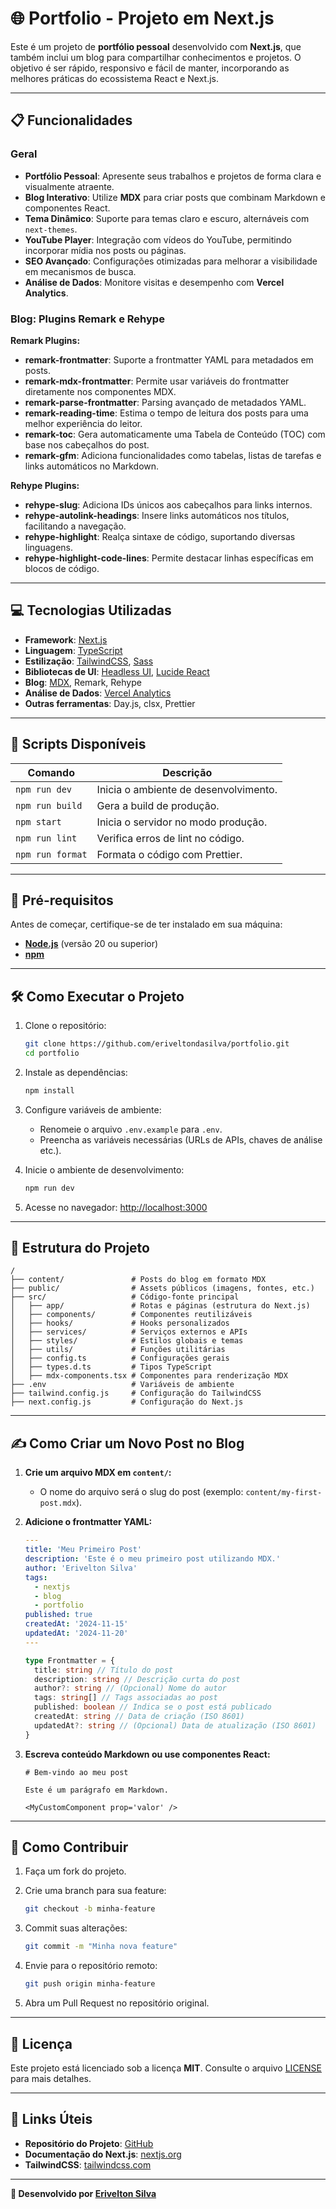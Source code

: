 # 🌐 **Portfolio - Projeto em Next.js**

Este é um projeto de **portfólio pessoal** desenvolvido com **Next.js**, que também inclui um blog para compartilhar conhecimentos e projetos. O objetivo é ser rápido, responsivo e fácil de manter, incorporando as melhores práticas do ecossistema React e Next.js.

---

## 📋 **Funcionalidades**

### Geral

- **Portfólio Pessoal**: Apresente seus trabalhos e projetos de forma clara e visualmente atraente.
- **Blog Interativo**: Utilize **MDX** para criar posts que combinam Markdown e componentes React.
- **Tema Dinâmico**: Suporte para temas claro e escuro, alternáveis com `next-themes`.
- **YouTube Player**: Integração com vídeos do YouTube, permitindo incorporar mídia nos posts ou páginas.
- **SEO Avançado**: Configurações otimizadas para melhorar a visibilidade em mecanismos de busca.
- **Análise de Dados**: Monitore visitas e desempenho com **Vercel Analytics**.

### Blog: Plugins Remark e Rehype

**Remark Plugins:**

- **remark-frontmatter**: Suporte a frontmatter YAML para metadados em posts.
- **remark-mdx-frontmatter**: Permite usar variáveis do frontmatter diretamente nos componentes MDX.
- **remark-parse-frontmatter**: Parsing avançado de metadados YAML.
- **remark-reading-time**: Estima o tempo de leitura dos posts para uma melhor experiência do leitor.
- **remark-toc**: Gera automaticamente uma Tabela de Conteúdo (TOC) com base nos cabeçalhos do post.
- **remark-gfm**: Adiciona funcionalidades como tabelas, listas de tarefas e links automáticos no Markdown.

**Rehype Plugins:**

- **rehype-slug**: Adiciona IDs únicos aos cabeçalhos para links internos.
- **rehype-autolink-headings**: Insere links automáticos nos títulos, facilitando a navegação.
- **rehype-highlight**: Realça sintaxe de código, suportando diversas linguagens.
- **rehype-highlight-code-lines**: Permite destacar linhas específicas em blocos de código.

---

## 💻 **Tecnologias Utilizadas**

- **Framework**: [Next.js](https://nextjs.org/)
- **Linguagem**: [TypeScript](https://www.typescriptlang.org/)
- **Estilização**: [TailwindCSS](https://tailwindcss.com/), [Sass](https://sass-lang.com/)
- **Bibliotecas de UI**: [Headless UI](https://headlessui.dev/), [Lucide React](https://lucide.dev/)
- **Blog**: [MDX](https://mdxjs.com/), Remark, Rehype
- **Análise de Dados**: [Vercel Analytics](https://vercel.com/docs/analytics/)
- **Outras ferramentas**: Day.js, clsx, Prettier

---

## 🚀 **Scripts Disponíveis**

| Comando          | Descrição                             |
| ---------------- | ------------------------------------- |
| `npm run dev`    | Inicia o ambiente de desenvolvimento. |
| `npm run build`  | Gera a build de produção.             |
| `npm start`      | Inicia o servidor no modo produção.   |
| `npm run lint`   | Verifica erros de lint no código.     |
| `npm run format` | Formata o código com Prettier.        |

---

## 📖 **Pré-requisitos**

Antes de começar, certifique-se de ter instalado em sua máquina:

- **[Node.js](https://nodejs.org/)** (versão 20 ou superior)
- **[npm](https://www.npmjs.com/)**

---

## 🛠️ **Como Executar o Projeto**

1. Clone o repositório:

   ```bash
   git clone https://github.com/eriveltondasilva/portfolio.git
   cd portfolio
   ```

2. Instale as dependências:

   ```bash
   npm install
   ```

3. Configure variáveis de ambiente:

   - Renomeie o arquivo `.env.example` para `.env`.
   - Preencha as variáveis necessárias (URLs de APIs, chaves de análise etc.).

4. Inicie o ambiente de desenvolvimento:

   ```bash
   npm run dev
   ```

5. Acesse no navegador: [http://localhost:3000](http://localhost:3000)

---

## 📁 **Estrutura do Projeto**

```plaintext
/
├── content/               # Posts do blog em formato MDX
├── public/                # Assets públicos (imagens, fontes, etc.)
├── src/                   # Código-fonte principal
│   ├── app/               # Rotas e páginas (estrutura do Next.js)
│   ├── components/        # Componentes reutilizáveis
│   ├── hooks/             # Hooks personalizados
│   ├── services/          # Serviços externos e APIs
│   ├── styles/            # Estilos globais e temas
│   ├── utils/             # Funções utilitárias
│   ├── config.ts          # Configurações gerais
│   ├── types.d.ts         # Tipos TypeScript
│   ├── mdx-components.tsx # Componentes para renderização MDX
├── .env                   # Variáveis de ambiente
├── tailwind.config.js     # Configuração do TailwindCSS
├── next.config.js         # Configuração do Next.js
```

---

## ✍️ **Como Criar um Novo Post no Blog**

1. **Crie um arquivo MDX em `content/`:**

   - O nome do arquivo será o slug do post (exemplo: `content/my-first-post.mdx`).

2. **Adicione o frontmatter YAML:**

   ```yaml
   ---
   title: 'Meu Primeiro Post'
   description: 'Este é o meu primeiro post utilizando MDX.'
   author: 'Erivelton Silva'
   tags:
     - nextjs
     - blog
     - portfolio
   published: true
   createdAt: '2024-11-15'
   updatedAt: '2024-11-20'
   ---
   ```

   ```ts
   type Frontmatter = {
     title: string // Título do post
     description: string // Descrição curta do post
     author?: string // (Opcional) Nome do autor
     tags: string[] // Tags associadas ao post
     published: boolean // Indica se o post está publicado
     createdAt: string // Data de criação (ISO 8601)
     updatedAt?: string // (Opcional) Data de atualização (ISO 8601)
   }
   ```

3. **Escreva conteúdo Markdown ou use componentes React:**

   ```mdx
   # Bem-vindo ao meu post

   Este é um parágrafo em Markdown.

   <MyCustomComponent prop='valor' />
   ```

---

## 🤝 **Como Contribuir**

1. Faça um fork do projeto.
2. Crie uma branch para sua feature:

   ```bash
   git checkout -b minha-feature
   ```

3. Commit suas alterações:

   ```bash
   git commit -m "Minha nova feature"
   ```

4. Envie para o repositório remoto:

   ```bash
   git push origin minha-feature
   ```

5. Abra um Pull Request no repositório original.

---

## 📜 **Licença**

Este projeto está licenciado sob a licença **MIT**. Consulte o arquivo [LICENSE](LICENSE) para mais detalhes.

---

## 🔗 **Links Úteis**

- **Repositório do Projeto**: [GitHub](https://github.com/eriveltondasilva/portfolio)
- **Documentação do Next.js**: [nextjs.org](https://nextjs.org/)
- **TailwindCSS**: [tailwindcss.com](https://tailwindcss.com/)

---

**💙 Desenvolvido por [Erivelton Silva](https://github.com/eriveltondasilva/)**
